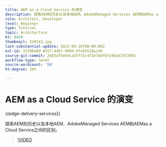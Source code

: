 ```yaml
---
title: AEM as a Cloud Service 的演变
description: 探索AEM的历史以及本地AEM、AdobeManaged Services AEM和AEMas a Cloud Service之间的区别。
role: Architect, Developer
level: Beginner
type: Tutorial
topic: Architecture
kt: 6920
thumbnail: 330543.jpg
last-substantial-update: 2023-09-26T00:00:00Z
exl-id: 32390a8d-8257-44b7-9009-bfa5e518a1e0
source-git-commit: 2683af5444ca37ff2c4f2e7ddf6fa98a41973956
workflow-type: tm+mt
source-wordcount: '58'
ht-degree: 24%

---
```


# AEM as a Cloud Service 的演变

{{edge-delivery-services}}

探索AEM的历史以及本地AEM、AdobeManaged Services AEM和AEMas a Cloud Service之间的区别。

>[!VIDEO](https://video.tv.adobe.com/v/330543?quality=12&learn=on)

